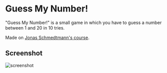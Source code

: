 # Guess My Number!

"Guess My Number!" is a small game in which you have to guess a number between 1 and 20 in 10 tries.

Made on [Jonas Schmedtmann's course](https://www.udemy.com/course/the-complete-javascript-course/).

## Screenshot

![screenshot](https://i.imgur.com/xUh58ta.png)
